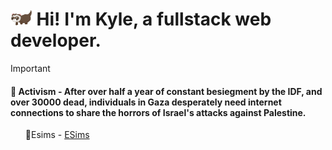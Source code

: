 <h1>
<img src="./ferret.gif" height="25">Hi! I'm Kyle, a fullstack web developer.</h1>

> [!IMPORTANT] 
> <l1><h4><b>💮 Activism</b> - After over half a year of constant besiegment by the IDF, and over <span id="toll" color="red">30000</span> dead, individuals in Gaza desperately need internet connections to share the horrors of Israel's attacks against Palestine.</h4></l1>
<ul>
    🍉Esims - <a href="https://gazaesims.com/">ESims</a>
</ul>